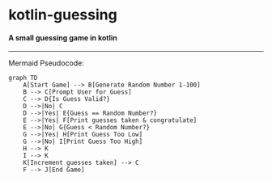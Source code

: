 # kotlin-guessing
#### A small guessing game in kotlin

 ---
Mermaid Pseudocode:
```mermaid
graph TD
    A[Start Game] --> B[Generate Random Number 1-100]
    B --> C[Prompt User for Guess]
    C --> D{Is Guess Valid?}
    D -->|No| C
    D -->|Yes| E{Guess == Random Number?}
    E -->|Yes| F[Print guesses taken & congratulate]
    E -->|No| G{Guess < Random Number?}
    G -->|Yes| H[Print Guess Too Low]
    G -->|No| I[Print Guess Too High]
    H --> K
    I --> K
    K[Increment guesses taken] --> C
    F --> J[End Game]
    

``` 
